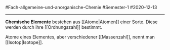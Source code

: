#Fach-allgemeine-und-anorganische-Chemie  #Semester-1 #2020-12-13

---

**Chemische Elemente** bestehen aus [[Atome|Atomen]] einer Sorte. Diese werden durch ihre [[Ordnungszahl]] bestimmt. 

Atome eines Elementes, aber verschiedener [[Massenzahl]], nennt man [[Isotop|Isotope]].